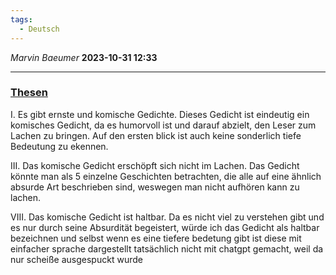 ```yaml
---
tags:
  - Deutsch
---
```

*Marvin Baeumer* **2023-10-31 12:33**

---
### [Thesen](Deutsch/1%20Die%2010%20Thesen)
I. Es gibt ernste und komische Gedichte.
Dieses Gedicht ist eindeutig ein komisches Gedicht, da es humorvoll ist und darauf abzielt, den Leser zum Lachen zu bringen. Auf den ersten blick ist auch keine sonderlich tiefe Bedeutung zu ekennen.

III. Das komische Gedicht erschöpft sich nicht im Lachen.
Das Gedicht könnte man als 5 einzelne Geschichten betrachten, die alle auf eine ähnlich absurde Art beschrieben sind, weswegen man nicht aufhören kann zu lachen.

VIII. Das komische Gedicht ist haltbar.
Da es nicht viel zu verstehen gibt und es nur durch seine Absurdität begeistert, würde ich das Gedicht als haltbar bezeichnen und selbst wenn es eine tiefere bedetung gibt ist diese mit einfacher sprache dargestellt
tatsächlich nicht mit chatgpt gemacht, weil da nur scheiße ausgespuckt wurde